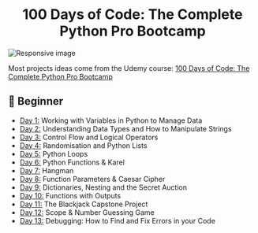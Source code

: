 <h1 align="center">100 Days of Code: The Complete Python Pro Bootcamp
</h1>

<img src="https://res.cloudinary.com/practicaldev/image/fetch/s--rqpwPGjr--/c_imagga_scale,f_auto,fl_progressive,h_900,q_auto,w_1600/https://dev-to-uploads.s3.amazonaws.com/i/xgtp3l3vi2rygazrb4pn.png" class="img-responsive" alt="Responsive image" width=auto height=auto>

Most projects ideas come from the Udemy course: [100 Days of Code: The Complete Python Pro Bootcamp](https://www.udemy.com/course/100-days-of-code/)


## 🔰 Beginner 
- [Day 1:](https://github.com/rokas293/100-Days-of-Code-Python/tree/4ae1a25be234e9c36b8a05744e93c58419b2c743/Day01) Working with Variables in Python to Manage Data
- [Day 2:](https://github.com/rokas293/100-Days-of-Code-Python/tree/9659746a0c5cbb083050c4e986a2a74305c02438/Day02) Understanding Data Types and How to Manipulate Strings
- [Day 3:](https://github.com/rokas293/100-Days-of-Code-Python/tree/d0899be74494b363f2a8df9788b3c188ece3e95b/Day03) Control Flow and Logical Operators
- [Day 4:](https://github.com/rokas293/100-Days-of-Code-Python/tree/8166308b244f44cd7c758357cdfac90fe8bb7026/Day04) Randomisation and Python Lists
- [Day 5:](https://github.com/rokas293/100-Days-of-Code-Python/tree/d8c61b53ff946ab2720c5f33080c13c4bffd8292/Day05) Python Loops
- [Day 6:](https://github.com/rokas293/100-Days-of-Code-Python/tree/bc38767ba72f6c387f9fa1a7cbb3bfc920e681f4/Day06) Python Functions & Karel
- [Day 7:](https://github.com/rokas293/100-Days-of-Code-Python/tree/cfd1732fcac9b6653959e04c26d5b5b0437166eb/Day07) Hangman
- [Day 8:](https://github.com/rokas293/100-Days-of-Code-Python/tree/824ae6fb2c6d95e7b1e5be9126db05d8c4ffe793/Day08) Function Parameters & Caesar Cipher
- [Day 9:](https://github.com/rokas293/100-Days-of-Code-Python/tree/2a6f4d0c368cd30c3c255ecd2e95b2c8a7900efc/Day09) Dictionaries, Nesting and the Secret Auction
- [Day 10:](https://github.com/rokas293/100-Days-of-Code-Python/tree/7c85514cdacd5a24bcbab7bb80f231e195b6c3c8/Day10) Functions with Outputs
- [Day 11:](https://github.com/rokas293/100-Days-of-Code-Python/tree/955f256b9c5b263bff8b93332a6e92b97213c8ef/Day11) The Blackjack Capstone Project
- [Day 12:](https://github.com/rokas293/100-Days-of-Code-Python/tree/e61c60f1a12480058b3ef2dd0684881b6acc1148/Day12) Scope & Number Guessing Game
- [Day 13:](https://github.com/rokas293/100-Days-of-Code-Python/tree/1aa328cc68b6aff7426c4980db17d5557837b42c/Day13) Debugging: How to Find and Fix Errors in your Code
